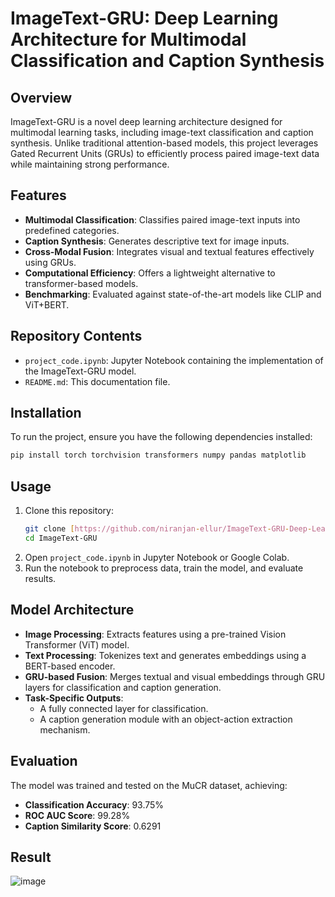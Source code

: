 # ImageText-GRU: Deep Learning Architecture for Multimodal Classification and Caption Synthesis

## Overview
ImageText-GRU is a novel deep learning architecture designed for multimodal learning tasks, including image-text classification and caption synthesis. Unlike traditional attention-based models, this project leverages Gated Recurrent Units (GRUs) to efficiently process paired image-text data while maintaining strong performance.

## Features
- **Multimodal Classification**: Classifies paired image-text inputs into predefined categories.
- **Caption Synthesis**: Generates descriptive text for image inputs.
- **Cross-Modal Fusion**: Integrates visual and textual features effectively using GRUs.
- **Computational Efficiency**: Offers a lightweight alternative to transformer-based models.
- **Benchmarking**: Evaluated against state-of-the-art models like CLIP and ViT+BERT.

## Repository Contents
- `project_code.ipynb`: Jupyter Notebook containing the implementation of the ImageText-GRU model.
- `README.md`: This documentation file.

## Installation
To run the project, ensure you have the following dependencies installed:

```bash
pip install torch torchvision transformers numpy pandas matplotlib
```

## Usage
1. Clone this repository:
   ```bash
   git clone [https://github.com/niranjan-ellur/ImageText-GRU-Deep-Learning-Architecture-for-Multimodal-Classification-and-Caption-Synthesis.git]
   cd ImageText-GRU
   ```
2. Open `project_code.ipynb` in Jupyter Notebook or Google Colab.
3. Run the notebook to preprocess data, train the model, and evaluate results.

## Model Architecture
- **Image Processing**: Extracts features using a pre-trained Vision Transformer (ViT) model.
- **Text Processing**: Tokenizes text and generates embeddings using a BERT-based encoder.
- **GRU-based Fusion**: Merges textual and visual embeddings through GRU layers for classification and caption generation.
- **Task-Specific Outputs**:
  - A fully connected layer for classification.
  - A caption generation module with an object-action extraction mechanism.

## Evaluation
The model was trained and tested on the MuCR dataset, achieving:
- **Classification Accuracy**: 93.75%
- **ROC AUC Score**: 99.28%
- **Caption Similarity Score**: 0.6291

## Result
![image](https://github.com/user-attachments/assets/f827fd5b-86fb-4ea2-bbf1-3a1564ff43fc)







